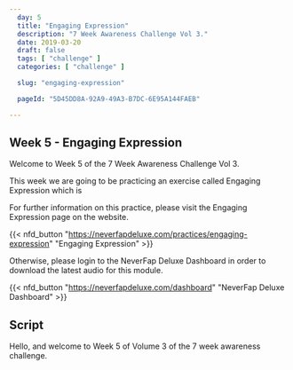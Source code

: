```yaml
---
  day: 5
  title: "Engaging Expression"
  description: "7 Week Awareness Challenge Vol 3."
  date: 2019-03-20
  draft: false
  tags: [ "challenge" ]
  categories: [ "challenge" ]

  slug: "engaging-expression"

  pageId: "5D45DD8A-92A9-49A3-B7DC-6E95A144FAEB"

---
```


## Week 5 - Engaging Expression

Welcome to Week 5 of the 7 Week Awareness Challenge Vol 3.

This week we are going to be practicing an exercise called Engaging Expression which is 


For further information on this practice, please visit the Engaging Expression page on the website.


{{< nfd_button "https://neverfapdeluxe.com/practices/engaging-expression" "Engaging Expression" >}}


Otherwise, please login to the NeverFap Deluxe Dashboard in order to download the latest audio for this module.


{{< nfd_button "https://neverfapdeluxe.com/dashboard" "NeverFap Deluxe Dashboard" >}}

## Script

Hello, and welcome to Week 5 of Volume 3 of the 7 week awareness challenge.
